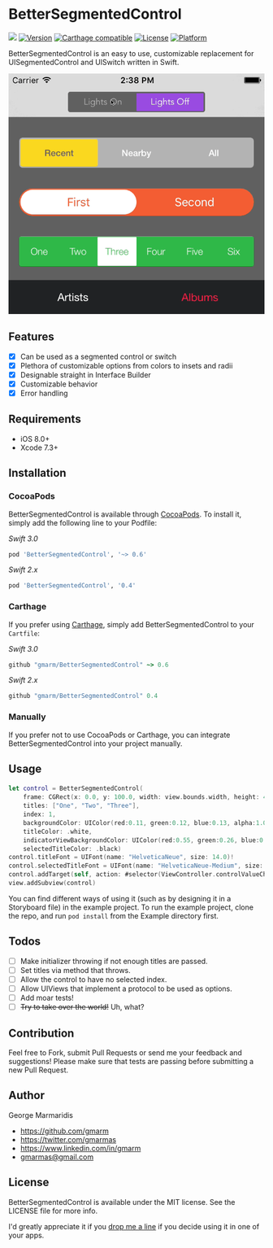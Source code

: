 # BetterSegmentedControl

![](https://img.shields.io/badge/Swift-3.0-blue.svg?style=flat)
[![Version](https://img.shields.io/cocoapods/v/BetterSegmentedControl.svg?style=flat)](http://cocoapods.org/pods/BetterSegmentedControl)
[![Carthage compatible](https://img.shields.io/badge/Carthage-compatible-4BC51D.svg?style=flat)](https://github.com/Carthage/Carthage)
[![License](https://img.shields.io/cocoapods/l/BetterSegmentedControl.svg?style=flat)](http://cocoapods.org/pods/BetterSegmentedControl)
[![Platform](https://img.shields.io/cocoapods/p/BetterSegmentedControl.svg?style=flat)](http://cocoapods.org/pods/BetterSegmentedControl)

BetterSegmentedControl is an easy to use, customizable replacement for UISegmentedControl and UISwitch written in Swift.

![Demo](https://github.com/gmarm/BetterSegmentedControl/blob/master/demo.gif)

## Features

- [x] Can be used as a segmented control or switch
- [x] Plethora of customizable options from colors to insets and radii
- [x] Designable straight in Interface Builder
- [x] Customizable behavior
- [x] Error handling

## Requirements

- iOS 8.0+
- Xcode 7.3+

## Installation

### CocoaPods

BetterSegmentedControl is available through [CocoaPods](http://cocoapods.org). To install
it, simply add the following line to your Podfile:

_Swift 3.0_
```ruby
pod 'BetterSegmentedControl', '~> 0.6'
```

_Swift 2.x_
```ruby
pod 'BetterSegmentedControl', '0.4'
```

### Carthage

If you prefer using [Carthage](https://github.com/Carthage/Carthage), simply add BetterSegmentedControl to your `Cartfile`:

_Swift 3.0_
```ruby
github "gmarm/BetterSegmentedControl" ~> 0.6
```

_Swift 2.x_
```ruby
github "gmarm/BetterSegmentedControl" 0.4
```

### Manually

If you prefer not to use CocoaPods or Carthage, you can integrate BetterSegmentedControl into your project manually.

## Usage

```swift
let control = BetterSegmentedControl(
    frame: CGRect(x: 0.0, y: 100.0, width: view.bounds.width, height: 44.0),
    titles: ["One", "Two", "Three"],
    index: 1,
    backgroundColor: UIColor(red:0.11, green:0.12, blue:0.13, alpha:1.00),
    titleColor: .white,
    indicatorViewBackgroundColor: UIColor(red:0.55, green:0.26, blue:0.86, alpha:1.00),
    selectedTitleColor: .black)
control.titleFont = UIFont(name: "HelveticaNeue", size: 14.0)!
control.selectedTitleFont = UIFont(name: "HelveticaNeue-Medium", size: 14.0)!
control.addTarget(self, action: #selector(ViewController.controlValueChanged(_:)), for: .valueChanged)
view.addSubview(control)
```
You can find different ways of using it (such as by designing it in a Storyboard file) in the example project. To run the example project, clone the repo, and run `pod install` from the Example directory first.

## Todos

- [ ] Make initializer throwing if not enough titles are passed.
- [ ] Set titles via method that throws.
- [ ] Allow the control to have no selected index.
- [ ] Allow UIViews that implement a protocol to be used as options.
- [ ] Add moar tests!
- [ ] ~~Try to take over the world!~~ Uh, what?

## Contribution

Feel free to Fork, submit Pull Requests or send me your feedback and suggestions! Please make sure that tests are passing before submitting a new Pull Request.

## Author

George Marmaridis

- https://github.com/gmarm
- https://twitter.com/gmarmas
- https://www.linkedin.com/in/gmarm
- gmarmas@gmail.com

## License

BetterSegmentedControl is available under the MIT license. See the LICENSE file for more info.

I'd greatly appreciate it if you [drop me a line](https://twitter.com/gmarmas) if you decide using it in one of your apps.
